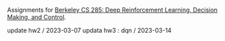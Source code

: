 Assignments for [Berkeley CS 285: Deep Reinforcement Learning, Decision Making, and Control](http://rail.eecs.berkeley.edu/deeprlcourse/).

update hw2 / 2023-03-07
updata hw3 : dqn / 2023-03-14 